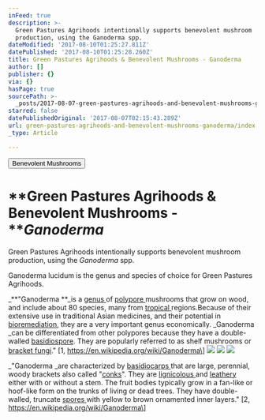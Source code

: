 ```yaml
---
inFeed: true
description: >-
  Green Pastures Agrihoods intentionally supports benevolent mushroom
  production, using the Ganoderma spp.
dateModified: '2017-08-10T01:25:27.811Z'
datePublished: '2017-08-10T01:25:28.260Z'
title: Green Pastures Agrihoods & Benevolent Mushrooms - Ganoderma
author: []
publisher: {}
via: {}
hasPage: true
sourcePath: >-
  _posts/2017-08-07-green-pastures-agrihoods-and-benevolent-mushrooms-ganoderma.md
starred: false
datePublishedOriginal: '2017-08-07T02:15:43.289Z'
url: green-pastures-agrihoods-and-benevolent-mushrooms-ganoderma/index.html
_type: Article

---
```

<button data-role="cta" style="">Benevolent Mushrooms</button>

# **Green Pastures Agrihoods & Benevolent Mushrooms - **_**Ganoderma**_

Green Pastures Agrihoods intentionally supports benevolent mushroom production, using the _Ganoderma_ spp.

Ganoderma lucidum is the genus and species of choice for Green Pastures Agrihoods.

_**"Ganoderma **_is a [genus ][0]of [polypore ][1]mushrooms that grow on wood, and include about 80 species, many from [tropical ][2]regions.Because of their extensive use in traditional Asian medicines, and their potential in [bioremediation][3], they are a very important genus economically. _Ganoderma _can be differentiated from other polypores because they have a double-walled [basidiospore][4]. They are popularly referred to as shelf mushrooms or [bracket fungi][5]." \[1, https://en.wikipedia.org/wiki/Ganoderma\]
![](https://the-grid-user-content.s3-us-west-2.amazonaws.com/29e364ec-fcd3-456c-b05f-98ea915849e7.jpg)
![](https://the-grid-user-content.s3-us-west-2.amazonaws.com/bec15fd4-2c00-4394-984a-e07174fb3041.jpg)
![](https://imgflo.herokuapp.com/graph/2b2431f8e7ba7b0/c10faaba41ab4514aa132e3b44538b04/croprotate.jpg?cropheight=435&cropwidth=704&degrees=0&input=https%3A%2F%2Fthe-grid-user-content.s3-us-west-2.amazonaws.com%2F7783879e-afdb-4636-89ec-622c6fc33307.jpg&x=24&y=0)

_"Ganoderma _are characterized by [basidiocarps ][6]that are large, perennial, woody brackets also called "[conks][7]". They are [lignicolous ][8]and [leathery ][9]either with or without a stem. The fruit bodies typically grow in a fan-like or hoof-like form on the trunks of living or dead trees. They have double-walled, truncate [spores ][10]with yellow to brown ornamented inner layers." \[2, https://en.wikipedia.org/wiki/Ganoderma\]

[0]: https://en.wikipedia.org/wiki/Genus "Genus"
[1]: https://en.wikipedia.org/wiki/Polypore "Polypore"
[2]: https://en.wikipedia.org/wiki/Tropical "Tropical"
[3]: https://en.wikipedia.org/wiki/Bioremediation "Bioremediation"
[4]: https://en.wikipedia.org/wiki/Basidiospore "Basidiospore"
[5]: https://en.wikipedia.org/wiki/Bracket_fungus "Bracket fungus"
[6]: https://en.wikipedia.org/wiki/Basidiocarp "Basidiocarp"
[7]: https://en.wikipedia.org/wiki/Conk_(fungus) "Conk (fungus)"
[8]: https://en.wikipedia.org/wiki/Wood-decay_fungus "Wood-decay fungus"
[9]: https://en.wikipedia.org/wiki/Coriaceous "Coriaceous"
[10]: https://en.wikipedia.org/wiki/Spore "Spore"